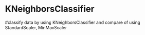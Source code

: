 # KNeighborsClassifier
#classify data by using KNeighborsClassifier and compare of using StandardScaler, MinMaxScaler
